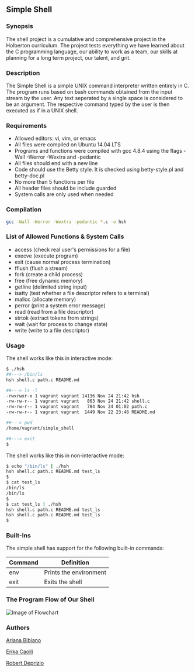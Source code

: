 ## Simple Shell

### Synopsis

The shell project is a cumulative and comprehensive project in the Holberton
curriculum. The project tests everything we have learned about the C programming
language, our ability to work as a team, our skills at planning for a long term
project, our talent, and grit.

### Description

The Simple Shell is a simple UNIX command interpreter written entirely in C. The
program runs based on bash commands obtained from the input stream by the user.
Any text seperated by a single space is considered to be an argument. The
respective command typed by the user is then executed as if in a UNIX shell.

### Requirements

* Allowed editors: vi, vim, or emacs
* All files were compiled on Ubuntu 14.04 LTS
* Programs and functions were compiled with gcc 4.8.4 using the flags -Wall -Werror -Wextra and -pedantic
* All files should end with a new line
* Code should use the Betty style. It is checked using betty-style.pl and betty-doc.pl
* No more than 5 functions per file
* All header files should be include guarded
* System calls are only used when needed

### Compilation

```bash
gcc -Wall -Werror -Wextra -pedantic *.c -o hsh
```

### List of Allowed Functions & System Calls

* access (check real user's permissions for a file)
* execve (execute program)
* exit (cause normal process termination)
* fflush (flush a stream)
* fork (create a child process)
* free (free dynamic memory)
* getline (delimited string input)
* isatty (test whether a file descriptor refers to a terminal)
* malloc (allocate memory)
* perror (print a system error message)
* read (read from a file descriptor)
* strtok (extract tokens from strings)
* wait (wait for process to change state)
* write (write to a file descriptor)

### Usage

The shell works like this in interactive mode:

```bash
$ ./hsh
##---> /bin/ls
hsh shell.c path.c README.md
```

```bash
##---> ls -l
-rwxrwxr-x 1 vagrant vagrant 14136 Nov 24 21:42 hsh
-rw-rw-r-- 1 vagrant vagrant   863 Nov 24 21:42 shell.c
-rw-rw-r-- 1 vagrant vagrant   784 Nov 24 01:02 path.c
-rw-rw-r-- 1 vagrant vagrant  1449 Nov 22 23:48 README.md
```

```bash
##---> pwd
/home/vagrant/simple_shell
```

```bash
##---> exit
$
```



The shell works like this in non-interactive mode:

```bash
$ echo "/bin/ls" | ./hsh
hsh shell.c path.c README.md test_ls
$
$ cat test_ls
/bin/ls
/bin/ls
$
$ cat test_ls | ./hsh
hsh shell.c path.c README.md test_ls
hsh shell.c path.c README.md test_ls
$
```

### Built-Ins

The simple shell has support for the following built-in commands:

| Command             | Definition                                                                                |
| ------------------- | --------------------------------------------------------------------------------
| env                 | Prints the environment
| exit                | Exits the shell


### The Program Flow of Our Shell

![Image of Flowchart](https://i.ibb.co/3RT5F2L/Untitled-Diagram-drawio-2-2-6-2.jpg)

### Authors

[Ariana Bibiano](https://github.com/ariana124)

[Erika Caoili](https://github.com/ecaoili24)

[Robert Deprizio](https://github.com/BD20171998)